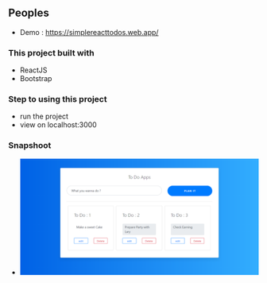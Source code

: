 ## Peoples
- Demo : https://simplereacttodos.web.app/

### This project built with
- ReactJS
- Bootstrap

### Step to using this project

- run the project
- view on localhost:3000

### Snapshoot
- ![Screen 1](https://github.com/inact25/simpleReactTodoApps/blob/todoAppsReact/src/snap1.png?raw=true)